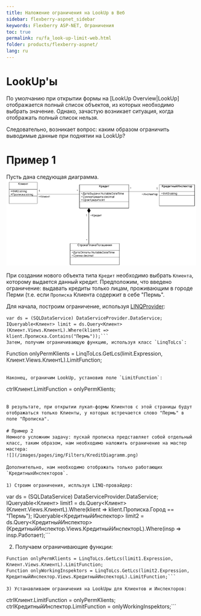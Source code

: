 ```yaml
---
title: Наложение ограничения на LookUp в Веб
sidebar: flexberry-aspnet_sidebar
keywords: Flexberry ASP-NET, Ограничения
toc: true
permalink: ru/fa_look-up-limit-web.html
folder: products/flexberry-aspnet/
lang: ru
---
```


# LookUp'ы
По умолчанию при открытии формы на [LookUp Overview|LookUp] отображается полный список объектов, из которых необходимо выбрать значение. Однако, зачастую возникает ситуация, когда отображать полный список нельзя.

Следовательно, возникает вопрос: каким образом ограничить выводимые данные при поднятии на LookUp?

# Пример 1
Пусть дана следующая диаграмма.
![](/images/pages/img/Filters/FilterExDiagram.PNG)


При создании нового объекта типа `Кредит` необходимо выбрать `Клиента`, которому выдается данный кредит. Предположим, что введено ограничение: выдавать кредиты только лицам, проживающим в городе Перми (т.е. если `Прописка` Клиента содержит в себе "Пермь".

Для начала, построим ограничение, используя [LINQProvider](l-i-n-q-provider.html):

```
var ds = (SQLDataService) DataServiceProvider.DataService;
IQueryable<Клиент> limit = ds.Query<Клиент>(Клиент.Views.КлиентL).Where(klient => klient.Прописка.Contains("Пермь"));```
Затем, получим ограничивающую функцию, используя класс `LinqToLcs`:
```
Function onlyPermKlients = LinqToLcs.GetLcs(limit.Expression, Клиент.Views.КлиентL).LimitFunction;
```

Наконец, ограничим LookUp, установив поле `LimitFunction`:

```
ctrlКлиент.LimitFunction = onlyPermKlients;
```

В результате, при открытии лукап-формы Клиентов с этой страницы будут отображаться только Клиенты, у которых встречается слово "Пермь" в поле "Прописка".

# Пример 2
Немного усложним задачу: пускай прописка представляет собой отдельный класс, таким образом, нам необходимо наложить ограничение на мастер мастера:
![](/images/pages/img/Filters/KreditDiagramm.png)

Дополнительно, нам необходимо отображать только работающих `КредитныхИнспекторов`.

1) Строим ограничения, испльзуя LINQ-провайдер: 

```
var ds = (SQLDataService) DataServiceProvider.DataService;
IQueryable<Клиент> limit1 = ds.Query<Клиент>(Клиент.Views.КлиентL).Where(klient => klient.Прописка.Город == "Пермь");
IQueryable<КредитныйИнспектор> limit2 = ds.Query<КредитныйИнспектор>(КредитныйИнспектор.Views.КредитныйИнспекторL).Where(insp => insp.Работает);```

2) Получаем ограничивающие функции:
```
Function onlyPermKlients = LinqToLcs.GetLcs(limit1.Expression, Клиент.Views.КлиентL).LimitFunction;
Function onlyWorkingInspektors = LinqToLcs.GetLcs(limit2.Expression, КредитныйИнспектор.Views.КредитныйИнспекторL).LimitFunction;```

3) Устанавливаем ограничения на LookUpы для Клиентов и Инспекторов:
```
ctrlКлиент.LimitFunction = onlyPermKlients;
ctrlКредитныйИнспектор.LimitFunction = onlyWorkingInspektors;```

